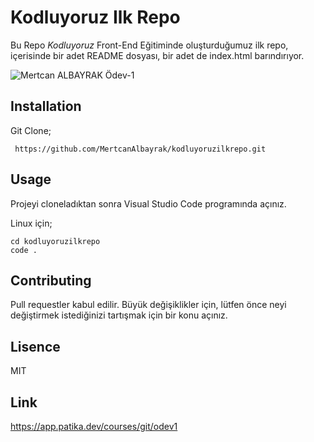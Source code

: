 # Kodluyoruz Ilk Repo
Bu Repo *Kodluyoruz* Front-End Eğitiminde oluşturduğumuz ilk repo, içerisinde bir adet README dosyası, bir adet de index.html barındırıyor.

![Mertcan ALBAYRAK Ödev-1](https://github.com/MertcanAlbayrak/kodluyoruzilkrepo/blob/main/Mertcan%20ALBAYRAK%20%C3%96dev1.jpg)
## Installation
Git Clone;
```
 https://github.com/MertcanAlbayrak/kodluyoruzilkrepo.git
 ```

## Usage
Projeyi cloneladıktan sonra Visual Studio Code programında açınız.

Linux için;
```
cd kodluyoruzilkrepo
code .
```
## Contributing

Pull requestler kabul edilir. Büyük değişiklikler için, lütfen önce neyi değiştirmek istediğinizi tartışmak için bir konu açınız.

## Lisence

MIT

## Link
https://app.patika.dev/courses/git/odev1